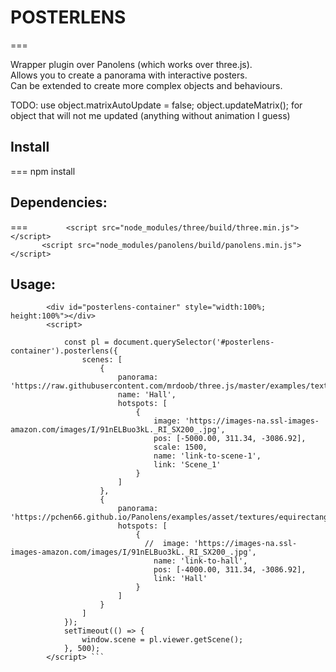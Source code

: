 # POSTERLENS  
===     

Wrapper plugin over Panolens (which works over three.js).  
Allows you to create a panorama with interactive posters.  
Can be extended to create more complex objects and behaviours.  

TODO:
use
    object.matrixAutoUpdate  = false;
    object.updateMatrix();
for object that will not me updated (anything without animation I guess)
## Install
===
npm install

## Dependencies:
===
`        <script src="node_modules/three/build/three.min.js"></script>`  
`       <script src="node_modules/panolens/build/panolens.min.js"></script>`  


## Usage:  
```
        <div id="posterlens-container" style="width:100%; height:100%"></div>
        <script>

            const pl = document.querySelector('#posterlens-container').posterlens({ 
                scenes: [
                    {
                        panorama: 'https://raw.githubusercontent.com/mrdoob/three.js/master/examples/textures/2294472375_24a3b8ef46_o.jpg',
                        name: 'Hall',
                        hotspots: [
                            {
                                image: 'https://images-na.ssl-images-amazon.com/images/I/91nELBuo3kL._RI_SX200_.jpg',
                                pos: [-5000.00, 311.34, -3086.92],
                                scale: 1500,
                                name: 'link-to-scene-1',
                                link: 'Scene_1'
                            }
                        ]
                    },
                    {
                        panorama: 'https://pchen66.github.io/Panolens/examples/asset/textures/equirectangular/field.jpg',
                        hotspots: [
                            {
                              //  image: 'https://images-na.ssl-images-amazon.com/images/I/91nELBuo3kL._RI_SX200_.jpg',
                                name: 'link-to-hall',
                                pos: [-4000.00, 311.34, -3086.92],
                                link: 'Hall'
                            }
                        ]
                    }
                ]
            });
            setTimeout(() => {
                window.scene = pl.viewer.getScene();
            }, 500);
        </script> ```

